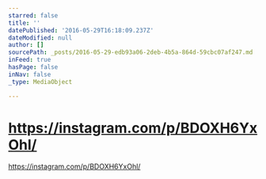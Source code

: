 ```yaml
---
starred: false
title: ''
datePublished: '2016-05-29T16:18:09.237Z'
dateModified: null
author: []
sourcePath: _posts/2016-05-29-edb93a06-2deb-4b5a-864d-59cbc07af247.md
inFeed: true
hasPage: false
inNav: false
_type: MediaObject

---
```

# https://instagram.com/p/BDOXH6YxOhl/

https://instagram.com/p/BDOXH6YxOhl/